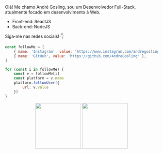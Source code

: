 Olá! Me chamo André Gosling, sou um Desenvolvedor Full-Stack, atualmente focado em desenvolvimento à Web.

* Front-end: ReactJS
* Back-end: NodeJS

Siga-me nas redes sociais! 👇
```js
const followMe = [
    { name: 'Instagram', value: 'https://www.instagram.com/andregosling_/' },
    { name: 'GitHub', value: 'https://github.com/AndreGosling' },
]

for (const i in followMe) {
    const v = followMe[i]
    const platform = v.name
    platform.followUser({
        url: v.value
    })
}
```

<div align="center">
  <a href="https://github.com/andregosling">
  <img height="150em" src="https://github-readme-stats.vercel.app/api?username=andregosling&show_icons=true&theme=dark&include_all_commits=true&count_private=true%22/%3E">
  <img height="150em" src="https://github-readme-stats.vercel.app/api/top-langs/?username=andregosling&layout=compact&langs_count=7&theme=dark"
</div>





